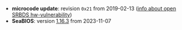 * __microcode update__: revision `0x21` from 2019-02-13 ([info about open SRBDS hw-vulnerability](https://bugzilla.kernel.org/show_bug.cgi?id=210671))
* __SeaBIOS__: version [1.16.3](https://seabios.org/Releases) from 2023-11-07
